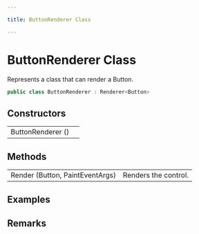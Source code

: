 ```yaml
---

title: ButtonRenderer Class

---
```


# ButtonRenderer Class

Represents a class that can render a Button.

```csharp
public class ButtonRenderer : Renderer<Button> 
```

## Constructors

<table>
<tr><td>ButtonRenderer ()</td><td></td></tr>
</table>

## Methods

<table>
<tr><td>Render (Button, PaintEventArgs)</td><td>Renders the control.</td></tr>
</table>

<!-- Only change content below this line, anything above this line will be lost when regenerated. -->

## Examples

## Remarks

